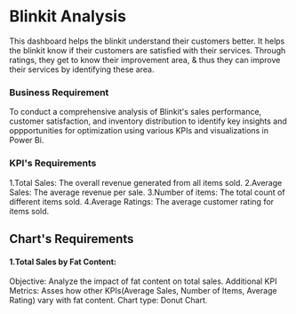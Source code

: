 # Blinkit Analysis

This dashboard helps the blinkit understand their customers better. It helps the blinkit know if their customers are satisfied with their services. Through ratings, they get to know their improvement area, & thus they can improve their services by identifying these area. 

### Business Requirement

To conduct a comprehensive analysis of Blinkit's sales performance, customer satisfaction, and inventory distribution to identify key insights and oppportunities for optimization using various KPIs and visualizations in Power Bi.

### KPI's Requirements

1.Total Sales: The overall revenue generated from all items sold.
2.Average Sales: The average revenue per sale.
3.Number of items: The total count of different items sold.
4.Average Ratings: The average customer rating for items sold.

## Chart's Requirements
#### 1.Total Sales by Fat Content:
Objective: Analyze the impact of fat content on total sales.
Additional KPI Metrics: Asses how other KPIs(Average Sales, Number of Items, Average Rating) vary with fat content.
Chart type: Donut Chart.



